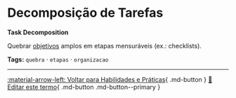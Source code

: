 # Decomposição de Tarefas

**Task Decomposition**

Quebrar [objetivos](../agentes-ia/objetivo.md) amplos em etapas mensuráveis (ex.: checklists).


**Tags:** `quebra` · `etapas` · `organizacao`

---

[:material-arrow-left: Voltar para Habilidades e Práticas](index.md){ .md-button }
[📝 Editar este termo](https://github.com/seu-usuario/glossario-ia/edit/main/glossario.yaml){ .md-button .md-button--primary }
